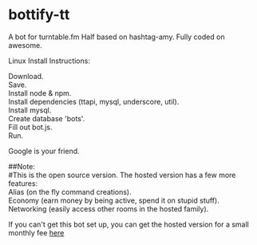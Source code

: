 bottify-tt
==========

A bot for turntable.fm Half based on hashtag-amy. Fully coded on awesome.

Linux Install Instructions:

Download.  
Save.  
Install node & npm.  
Install dependencies (ttapi, mysql, underscore, util).  
Install mysql.  
Create database 'bots'.  
Fill out bot.js.  
Run.  

Google is your friend.


##Note:  
#This is the open source version. The hosted version has a few more features:  
Alias (on the fly command creations).  
Economy (earn money by being active, spend it on stupid stuff).  
Networking (easily access other rooms in the hosted family).  

If you can't get this bot set up, you can get the hosted version for a small monthly fee [here](http://clients.yayramen.com/index.php/order)